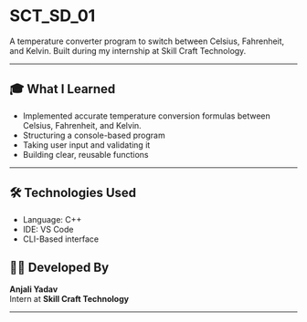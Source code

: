 # SCT_SD_01
A temperature converter program to switch between Celsius, Fahrenheit, and Kelvin. Built during my internship at Skill Craft Technology.

---

## 🎓 What I Learned

- Implemented accurate temperature conversion formulas between Celsius, Fahrenheit, and Kelvin.
- Structuring a console-based program
- Taking user input and validating it
- Building clear, reusable functions

---

## 🛠️ Technologies Used
- Language: C++
- IDE: VS Code
- CLI-Based interface

## 🧑‍💻 Developed By

**Anjali Yadav**  
Intern at **Skill Craft Technology**

---



